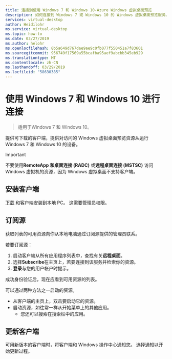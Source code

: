 ```yaml
---
title: 连接到使用 Windows 7 和 Windows 10-Azure Windows 虚拟桌面预览
description: 如何连接到 Windows 7 或 Windows 10 的 Windows 虚拟桌面预览服务。
services: virtual-desktop
author: Heidilohr
ms.service: virtual-desktop
ms.topic: how-to
ms.date: 03/27/2019
ms.author: helohr
ms.openlocfilehash: 8b5a649d767dae9ae9c0fb077f550451a7f83601
ms.sourcegitcommit: 956749f17569a55bcafba95aef9abcbb345eb929
ms.translationtype: MT
ms.contentlocale: zh-CN
ms.lasthandoff: 03/29/2019
ms.locfileid: "58630385"
---
```

# <a name="connect-with-windows-7-and-windows-10"></a>使用 Windows 7 和 Windows 10 进行连接

> 适用于Windows 7 和 Windows 10。

提供可下载的客户端，提供对访问的 Windows 虚拟桌面预览资源从运行 Windows 7 和 Windows 10 的设备。

> [!IMPORTANT]
> 不要使用**RemoteApp 和桌面连接 (RADC)** 或**远程桌面连接 (MSTSC)** 访问 Windows 虚拟机的资源，因为 Windows 虚拟桌面不支持客户端。

## <a name="install-the-client"></a>安装客户端

[下载](https://go.microsoft.com/fwlink/?linkid=2068602) 和客户端安装到本地 PC。 这需要管理员权限。

## <a name="subscribe-to-a-feed"></a>订阅源

获取列表的可用资源向你从本地电脑通过订阅源提供的管理员联系。

若要订阅源：

1. 启动客户端从所有应用程序列表中，查找有关**远程桌面**。
1. 选择**Subscribe**在主页上，若要连接到该服务并检索你的资源。
1. **登录**与您的用户帐户时提示。

成功身份验证后，现在应看到可用资源的列表。

可以通过两种方法之一启动的资源。

- 从客户端的主页上，双击要启动它的资源。
- 启动资源，如往常一样从开始菜单上的其他应用。
  - 您还可以搜索在搜索栏中的应用。

## <a name="update-the-client"></a>更新客户端

可用新版本的客户端时，将客户端和 Windows 操作中心通知您。 选择通知以开始更新过程。
